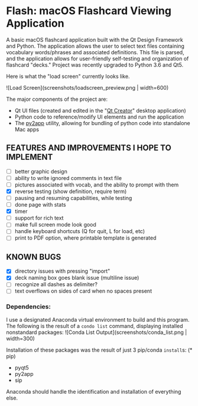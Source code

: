 # Flash: macOS Flashcard Viewing Application

A basic macOS flashcard application built with the Qt Design Framework and Python. The application allows the user to select text files containing vocabulary words/phrases and associated definitions. This file is parsed, and the application allows for user-friendly self-testing and organization of flashcard "decks." Project was recently upgraded to Python 3.6 and Qt5.

Here is what the "load screen" currently looks like.

![Load Screen](screenshots/loadscreen_preview.png | width=600)

The major components of the project are:
* Qt UI files (created and edited in the "[Qt Creator](https://wiki.qt.io/Qt_Creator)" desktop application)
* Python code to reference/modify UI elements and run the application
* The [py2app](https://py2app.readthedocs.io/en/latest/#) utility, allowing for bundling of python code into standalone Mac apps

## FEATURES AND IMPROVEMENTS I HOPE TO IMPLEMENT
- [ ] better graphic design
- [ ] ability to write ignored comments in text file
- [ ] pictures associated with vocab, and the ability to prompt with them
- [X] reverse testing (show definition, require term)
- [ ] pausing and resuming capabilities, while testing
- [ ] done page with stats
- [X] timer
- [ ] support for rich text
- [ ] make full screen mode look good
- [ ] handle keyboard shortcuts (Q for quit, L for load, etc)
- [ ] print to PDF option, where printable template is generated

## KNOWN BUGS
- [X] directory issues with pressing "import"
- [X] deck naming box goes blank issue (multiline issue)
- [ ] recognize all dashes as delimiter?
- [ ] text overflows on sides of card when no spaces present

### Dependencies:

I use a designated Anaconda virtual environment to build and this program. The following is the result of a `condo list` command, displaying installed nonstandard packages:
![Conda List Output](screenshots/conda_list.png | width=300)

Installation of these packages was the result of just 3 pip/conda `install`s:
(* pip)
* pyqt5
* py2app
* sip

Anaconda should handle the identification and installation of everything else.